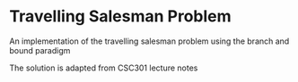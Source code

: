 # Travelling Salesman Problem
An implementation of the travelling salesman problem using the branch and bound paradigm

The solution is adapted from CSC301 lecture notes
